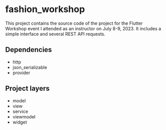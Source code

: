 # fashion_workshop

This project contains the source code of the project for the Flutter Workshop event I attended as an instructor on July 8-9, 2023.
It includes a simple interface and several REST API requests.

## Dependencies
* http
* json_serializable
* provider

## Project layers
* model
* view
* service
* viewmodel
* widget
